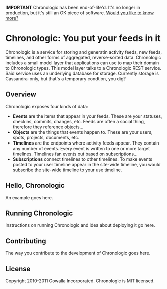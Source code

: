 **IMPORTANT** Chronologic has been end-of-life'd. It's no longer in production, but it's still an OK piece of software. [Would you like to know more?](http://weblog.therealadam.com/2012/06/17/chronologic-a-piece-of-software-history/)

# Chronologic: You put your feeds in it

Chronologic is a service for storing and generatin activity feeds, new
feeds, timelines, and other forms of aggregated, reverse-sorted data.
Chronologic includes a small model layer that applications can use to
map their domain to Chronologic types. This model layer talks to a
Chronologic REST service. Said service uses an underlying database for
storage. Currently storage is Cassandra-only, but that's a temporary
condtion, you dig?

## Overview

Chronologic exposes four kinds of data:

* **Events** are the items that appear in your feeds. These are your
  statuses, checkins, commits, changes, etc. Feeds are often a social
  thing, therefore they reference objects...
* **Objects** are the things that events happen to. These are your
  users, spots, projects, documents, etc.
* **Timelines** are the endpoints where activity feeds appear. They
  contain any number of events. Every event is written to one or more
  target timelines. Timelines fan events out based on subscriptions...
* **Subscriptions** connect timelines to other timelines. To make events
  posted to your user timeline appear in the site-wide timeline, you
  would subscribe the site-wide timeline to your use timeline.

## Hello, Chronologic

An example goes here.

## Running Chronologic

Instructions on running Chronologic and idea about deploying it go here.

## Contributing

The way you contribute to the development of Chronologic goes here.

## License

Copyright 2010-2011 Gowalla Incorporated. Chronologic is MIT licensed.

